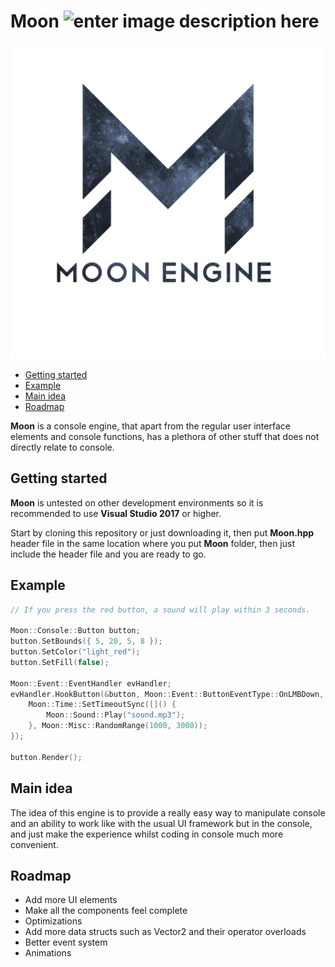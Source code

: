 
# Moon ![enter image description here](https://img.shields.io/github/license/AlienTheBetrayer/Moon?color=blue)
![Icon](https://raw.githubusercontent.com/AlienTheBetrayer/Moon/main/moonicon.png)

 - [Getting started](#getting-started)
- [Example](#example)	
- [Main idea](#main-idea)
- [Roadmap](#roadmap)

**Moon** is a console engine, that apart from the regular user interface elements and console functions, has a plethora of other stuff that does not directly relate to console.
## Getting started
**Moon** is untested on other development environments so it is recommended to use **Visual Studio 2017** or higher.

Start by cloning this repository or just downloading it, then put **Moon.hpp** header file in the same location where you put **Moon** folder, then just include the header file and you are ready to go.
## Example
```cpp
// If you press the red button, a sound will play within 3 seconds.

Moon::Console::Button button;
button.SetBounds({ 5, 20, 5, 8 });
button.SetColor("light_red");
button.SetFill(false);

Moon::Event::EventHandler evHandler;
evHandler.HookButton(&button, Moon::Event::ButtonEventType::OnLMBDown, [](const auto& args) {
	Moon::Time::SetTimeoutSync([]() {
		Moon::Sound::Play("sound.mp3");
	}, Moon::Misc::RandomRange(1000, 3000));
});

button.Render();
```
## Main idea
The idea of this engine is to provide a really easy way to manipulate console and an ability to work like with the usual UI framework but in the console, and just make the experience whilst coding in console much more convenient.
## Roadmap
- Add more UI elements
- Make all the components feel complete
- Optimizations
- Add more data structs such as Vector2 and their operator overloads
- Better event system
- Animations
